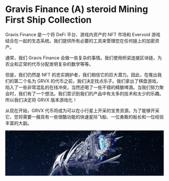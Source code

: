 # Gravis Finance (A) steroid Mining First Ship Collection

Gravis Finance 是一个将 DeFi 平台、游戏内资产的 NFT 市场和 Evervoid 游戏结合在一起的生态系统。我们提供所有必要的工具来管理您在任何链上的加密资产。

通常，我们 Gravis Finance 会做一些复杂的事情。我们使用桥梁连接区块链，为农业和正常的代币分配发明复杂的数学等等。

但是，我们仍然是 NFT 的忠实拥护者，我们相信它的巨大潜力。因此，在推出我们的第二个名为 GRVX 的代币之前，我们决定找点乐子。我们拿出了棋盘游戏，陷入了一些非常混乱的在线冲突，当然还喝了一些不错的精酿啤酒。当我们努力聚会时，我们有了一个想法。我们意识到我们的产品中有太多的技术和太少的乐趣。所以我们决定将 GRVX 版本游戏化！

从现在开始，GRVX 代币将成为可以在小行星上开采的宝贵资源。为了能够开采它，您将需要一艘具有一些很酷功能的快速星际飞船、一位勇敢的船长和一位经验丰富的大副。

![nft](unnamed.png)
